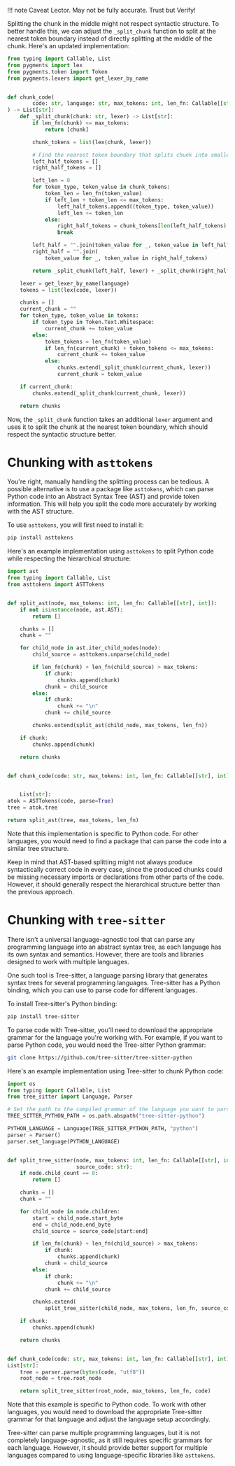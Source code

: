 !!! note
Caveat Lector. May not be fully accurate. Trust but Verify!

Splitting the chunk in the middle might not respect syntactic
structure. To better handle this, we can adjust the `_split_chunk` function to
split at the nearest token boundary instead of directly splitting at the middle
of the chunk. Here's an updated implementation:

```python
from typing import Callable, List
from pygments import lex
from pygments.token import Token
from pygments.lexers import get_lexer_by_name


def chunk_code(
        code: str, language: str, max_tokens: int, len_fn: Callable[[str], int]
) -> List[str]:
    def _split_chunk(chunk: str, lexer) -> List[str]:
        if len_fn(chunk) <= max_tokens:
            return [chunk]

        chunk_tokens = list(lex(chunk, lexer))

        # Find the nearest token boundary that splits chunk into smaller pieces
        left_half_tokens = []
        right_half_tokens = []

        left_len = 0
        for token_type, token_value in chunk_tokens:
            token_len = len_fn(token_value)
            if left_len + token_len <= max_tokens:
                left_half_tokens.append((token_type, token_value))
                left_len += token_len
            else:
                right_half_tokens = chunk_tokens[len(left_half_tokens):]
                break

        left_half = "".join(token_value for _, token_value in left_half_tokens)
        right_half = "".join(
            token_value for _, token_value in right_half_tokens)

        return _split_chunk(left_half, lexer) + _split_chunk(right_half, lexer)

    lexer = get_lexer_by_name(language)
    tokens = list(lex(code, lexer))

    chunks = []
    current_chunk = ""
    for token_type, token_value in tokens:
        if token_type in Token.Text.Whitespace:
            current_chunk += token_value
        else:
            token_tokens = len_fn(token_value)
            if len_fn(current_chunk) + token_tokens <= max_tokens:
                current_chunk += token_value
            else:
                chunks.extend(_split_chunk(current_chunk, lexer))
                current_chunk = token_value

    if current_chunk:
        chunks.extend(_split_chunk(current_chunk, lexer))

    return chunks
```

Now, the `_split_chunk` function takes an additional `lexer` argument and uses
it to split the chunk at the nearest token boundary, which should respect the
syntactic structure better.

# Chunking with `asttokens`

You're right, manually handling the splitting process can be tedious. A possible
alternative is to use a package like `asttokens`, which can parse Python code
into an Abstract Syntax Tree (AST) and provide token information. This will help
you split the code more accurately by working with the AST structure.

To use `asttokens`, you will first need to install it:

```bash
pip install asttokens
```

Here's an example implementation using `asttokens` to split Python code while
respecting the hierarchical structure:

```python
import ast
from typing import Callable, List
from asttokens import ASTTokens


def split_ast(node, max_tokens: int, len_fn: Callable[[str], int]):
    if not isinstance(node, ast.AST):
        return []

    chunks = []
    chunk = ""

    for child_node in ast.iter_child_nodes(node):
        child_source = asttokens.unparse(child_node)

        if len_fn(chunk) + len_fn(child_source) > max_tokens:
            if chunk:
                chunks.append(chunk)
            chunk = child_source
        else:
            if chunk:
                chunk += "\n"
            chunk += child_source

        chunks.extend(split_ast(child_node, max_tokens, len_fn))

    if chunk:
        chunks.append(chunk)

    return chunks


def chunk_code(code: str, max_tokens: int, len_fn: Callable[[str], int]) ->


    List[str]:
atok = ASTTokens(code, parse=True)
tree = atok.tree

return split_ast(tree, max_tokens, len_fn)
```

Note that this implementation is specific to Python code. For other languages,
you would need to find a package that can parse the code into a similar tree
structure.

Keep in mind that AST-based splitting might not always produce syntactically
correct code in every case, since the produced chunks could be missing necessary
imports or declarations from other parts of the code. However, it should
generally respect the hierarchical structure better than the previous approach.

# Chunking with `tree-sitter`

There isn't a universal language-agnostic tool that can parse any programming
language into an abstract syntax tree, as each language has its own syntax and
semantics. However, there are tools and libraries designed to work with multiple
languages.

One such tool is Tree-sitter, a language parsing library that generates syntax
trees for several programming languages. Tree-sitter has a Python binding, which
you can use to parse code for different languages.

To install Tree-sitter's Python binding:

```bash
pip install tree-sitter
```

To parse code with Tree-sitter, you'll need to download the appropriate grammar
for the language you're working with. For example, if you want to parse Python
code, you would need the Tree-sitter Python grammar:

```bash
git clone https://github.com/tree-sitter/tree-sitter-python
```

Here's an example implementation using Tree-sitter to chunk Python code:

```python
import os
from typing import Callable, List
from tree_sitter import Language, Parser

# Set the path to the compiled grammar of the language you want to parse
TREE_SITTER_PYTHON_PATH = os.path.abspath("tree-sitter-python")

PYTHON_LANGUAGE = Language(TREE_SITTER_PYTHON_PATH, "python")
parser = Parser()
parser.set_language(PYTHON_LANGUAGE)


def split_tree_sitter(node, max_tokens: int, len_fn: Callable[[str], int],
                      source_code: str):
    if node.child_count == 0:
        return []

    chunks = []
    chunk = ""

    for child_node in node.children:
        start = child_node.start_byte
        end = child_node.end_byte
        child_source = source_code[start:end]

        if len_fn(chunk) + len_fn(child_source) > max_tokens:
            if chunk:
                chunks.append(chunk)
            chunk = child_source
        else:
            if chunk:
                chunk += "\n"
            chunk += child_source

        chunks.extend(
            split_tree_sitter(child_node, max_tokens, len_fn, source_code))

    if chunk:
        chunks.append(chunk)

    return chunks


def chunk_code(code: str, max_tokens: int, len_fn: Callable[[str], int]) ->
List[str]:
    tree = parser.parse(bytes(code, "utf8"))
    root_node = tree.root_node

    return split_tree_sitter(root_node, max_tokens, len_fn, code)
```

Note that this example is specific to Python code. To work with other languages,
you would need to download the appropriate Tree-sitter grammar for that language
and adjust the language setup accordingly.

Tree-sitter can parse multiple programming languages, but it is not completely
language-agnostic, as it still requires specific grammars for each language.
However, it should provide better support for multiple languages compared to
using language-specific libraries like `asttokens`.
